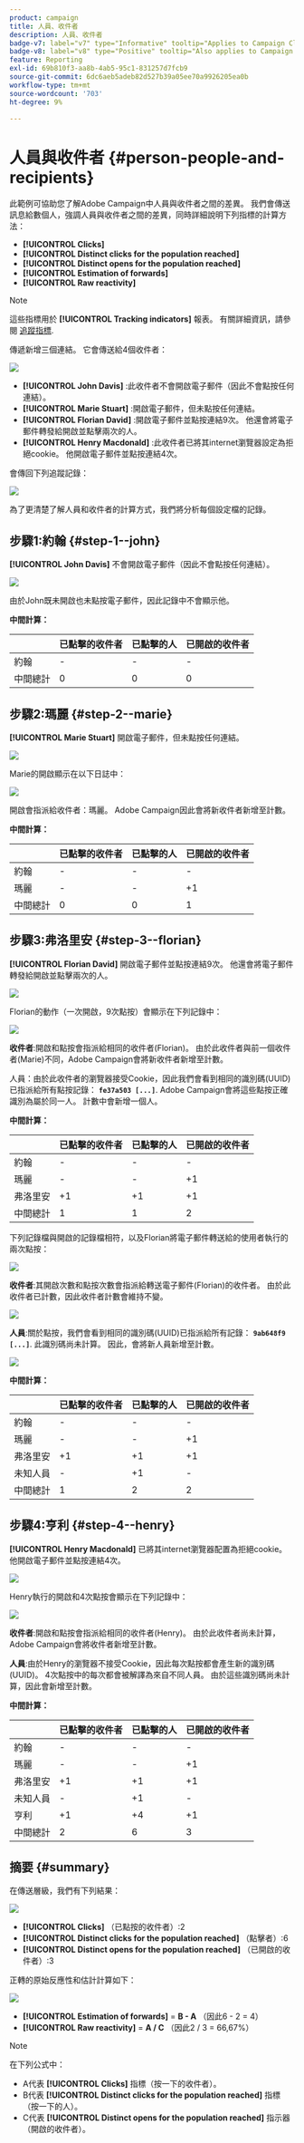 ```yaml
---
product: campaign
title: 人員、收件者
description: 人員、收件者
badge-v7: label="v7" type="Informative" tooltip="Applies to Campaign Classic v7"
badge-v8: label="v8" type="Positive" tooltip="Also applies to Campaign v8"
feature: Reporting
exl-id: 69b810f3-aa8b-4ab5-95c1-831257d7fcb9
source-git-commit: 6dc6aeb5adeb82d527b39a05ee70a9926205ea0b
workflow-type: tm+mt
source-wordcount: '703'
ht-degree: 9%

---
```


# 人員與收件者 {#person-people-and-recipients}



此範例可協助您了解Adobe Campaign中人員與收件者之間的差異。 我們會傳送訊息給數個人，強調人員與收件者之間的差異，同時詳細說明下列指標的計算方法：

* **[!UICONTROL Clicks]**
* **[!UICONTROL Distinct clicks for the population reached]**
* **[!UICONTROL Distinct opens for the population reached]**
* **[!UICONTROL Estimation of forwards]**
* **[!UICONTROL Raw reactivity]**

>[!NOTE]
>
>這些指標用於 **[!UICONTROL Tracking indicators]** 報表。 有關詳細資訊，請參閱 [追蹤指標](../../reporting/using/delivery-reports.md#tracking-indicators).

傳遞新增三個連結。 它會傳送給4個收件者：

![](assets/s_ncs_user_indicators_example_1.png)

* **[!UICONTROL John Davis]** :此收件者不會開啟電子郵件（因此不會點按任何連結）。
* **[!UICONTROL Marie Stuart]** :開啟電子郵件，但未點按任何連結。
* **[!UICONTROL Florian David]** :開啟電子郵件並點按連結9次。 他還會將電子郵件轉發給開啟並點擊兩次的人。
* **[!UICONTROL Henry Macdonald]** :此收件者已將其internet瀏覽器設定為拒絕cookie。 他開啟電子郵件並點按連結4次。

會傳回下列追蹤記錄：

![](assets/s_ncs_user_indicators_example_2.png)

為了更清楚了解人員和收件者的計算方式，我們將分析每個設定檔的記錄。

## 步驟1:約翰 {#step-1--john}

**[!UICONTROL John Davis]** 不會開啟電子郵件（因此不會點按任何連結）。

![](assets/s_ncs_user_indicators_example_8.png)

由於John既未開啟也未點按電子郵件，因此記錄中不會顯示他。

**中間計算：**

|  | 已點擊的收件者 | 已點擊的人 | 已開啟的收件者 |
|---|---|---|---|
| 約翰 | - | - | - |
| 中間總計 | 0 | 0 | 0 |

## 步驟2:瑪麗 {#step-2--marie}

**[!UICONTROL Marie Stuart]** 開啟電子郵件，但未點按任何連結。

![](assets/s_ncs_user_indicators_example_7.png)

Marie的開啟顯示在以下日誌中：

![](assets/s_ncs_user_indicators_example_4bis.png)

開啟會指派給收件者：瑪麗。 Adobe Campaign因此會將新收件者新增至計數。

**中間計算：**

|  | 已點擊的收件者 | 已點擊的人 | 已開啟的收件者 |
|---|---|---|---|
| 約翰 | - | - | - |
| 瑪麗 | - | - | +1 |
| 中間總計 | 0 | 0 | 1 |

## 步驟3:弗洛里安 {#step-3--florian}

**[!UICONTROL Florian David]** 開啟電子郵件並點按連結9次。 他還會將電子郵件轉發給開啟並點擊兩次的人。

![](assets/s_ncs_user_indicators_example_9.png)

Florian的動作（一次開啟，9次點按）會顯示在下列記錄中：

![](assets/s_ncs_user_indicators_example_3bis.png)

**收件者**:開啟和點按會指派給相同的收件者(Florian)。 由於此收件者與前一個收件者(Marie)不同，Adobe Campaign會將新收件者新增至計數。

人員：由於此收件者的瀏覽器接受Cookie，因此我們會看到相同的識別碼(UUID)已指派給所有點按記錄： **`fe37a503 [...]`**. Adobe Campaign會將這些點按正確識別為屬於同一人。 計數中會新增一個人。

**中間計算：**

|  | 已點擊的收件者 | 已點擊的人 | 已開啟的收件者 |
|---|---|---|---|
| 約翰 | - | - | - |
| 瑪麗 | - | - | +1 |
| 弗洛里安 | +1 | +1 | +1 |
| 中間總計 | 1 | 1 | 2 |

下列記錄檔與開啟的記錄檔相符，以及Florian將電子郵件轉送給的使用者執行的兩次點按：

![](assets/s_ncs_user_indicators_example_6bis.png)

**收件者**:其開啟次數和點按次數會指派給轉送電子郵件(Florian)的收件者。 由於此收件者已計數，因此收件者計數會維持不變。

![](assets/s_ncs_user_indicators_example_12.png)

**人員**:關於點按，我們會看到相同的識別碼(UUID)已指派給所有記錄： **`9ab648f9 [...]`**. 此識別碼尚未計算。 因此，會將新人員新增至計數。

![](assets/s_ncs_user_indicators_example_13.png)

**中間計算：**

|  | 已點擊的收件者 | 已點擊的人 | 已開啟的收件者 |
|---|---|---|---|
| 約翰 | - | - | - |
| 瑪麗 | - | - | +1 |
| 弗洛里安 | +1 | +1 | +1 |
| 未知人員 | - | +1 | - |
| 中間總計 | 1 | 2 | 2 |

## 步驟4:亨利 {#step-4--henry}

**[!UICONTROL Henry Macdonald]** 已將其internet瀏覽器配置為拒絕cookie。 他開啟電子郵件並點按連結4次。

![](assets/s_ncs_user_indicators_example_10.png)

Henry執行的開啟和4次點按會顯示在下列記錄中：

![](assets/s_ncs_user_indicators_example_5bis.png)

**收件者**:開啟和點按會指派給相同的收件者(Henry)。 由於此收件者尚未計算，Adobe Campaign會將收件者新增至計數。

**人員**:由於Henry的瀏覽器不接受Cookie，因此每次點按都會產生新的識別碼(UUID)。 4次點按中的每次都會被解譯為來自不同人員。 由於這些識別碼尚未計算，因此會新增至計數。

**中間計算：**

|  | 已點擊的收件者 | 已點擊的人 | 已開啟的收件者 |
|---|---|---|---|
| 約翰 | - | - | - |
| 瑪麗 | - | - | +1 |
| 弗洛里安 | +1 | +1 | +1 |
| 未知人員 | - | +1 | - |
| 亨利 | +1 | +4 | +1 |
| 中間總計 | 2 | 6 | 3 |

## 摘要 {#summary}

在傳送層級，我們有下列結果：

![](assets/s_ncs_user_indicators_example.png)

* **[!UICONTROL Clicks]** （已點按的收件者）:2
* **[!UICONTROL Distinct clicks for the population reached]** （點擊者）:6
* **[!UICONTROL Distinct opens for the population reached]** （已開啟的收件者）:3

正轉的原始反應性和估計計算如下：

![](assets/s_ncs_user_indicators_example11.png)

* **[!UICONTROL Estimation of forwards]** = **B - A** （因此6 - 2 = 4）
* **[!UICONTROL Raw reactivity]** = **A / C** （因此2 / 3 = 66,67%）

>[!NOTE]
>
>在下列公式中：
>
>* A代表 **[!UICONTROL Clicks]** 指標（按一下的收件者）。
>* B代表 **[!UICONTROL Distinct clicks for the population reached]** 指標（按一下的人）。
>* C代表 **[!UICONTROL Distinct opens for the population reached]** 指示器（開啟的收件者）。

